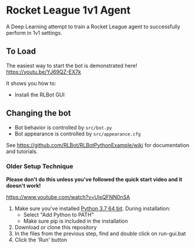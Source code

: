 # Rocket League 1v1 Agent
A Deep Learning attempt to train a Rocket League agent to successfully perform in 1v1 settings.

## To Load
The easiest way to start the bot is demonstrated here!
https://youtu.be/YJ69QZ-EX7k

It shows you how to:
- Install the RLBot GUI

## Changing the bot

- Bot behavior is controlled by `src/bot.py`
- Bot appearance is controlled by `src/appearance.cfg`

See https://github.com/RLBot/RLBotPythonExample/wiki for documentation and tutorials.

### Older Setup Technique

**Please don't do this unless you've followed the quick start video and it doesn't work!**

https://www.youtube.com/watch?v=UjsQFNN0nSA

1. Make sure you've installed [Python 3.7 64 bit](https://www.python.org/ftp/python/3.7.4/python-3.7.4-amd64.exe). During installation:
   - Select "Add Python to PATH"
   - Make sure pip is included in the installation
1. Download or clone this repository
1. In the files from the previous step, find and double click on run-gui.bat
1. Click the 'Run' button
